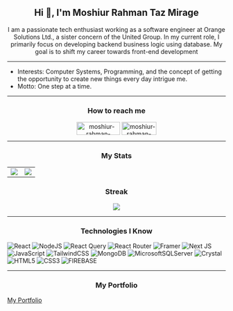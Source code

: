 <h2 align="center">Hi 👋, I'm Moshiur Rahman Taz Mirage</h2>
<p align="center">I am a passionate tech enthusiast working as a software engineer at Orange Solutions Ltd., a sister concern of the United Group. In my current role, I primarily focus on developing backend business logic using database. My goal is to shift my career towards front-end development</p>
<hr />

- Interests: Computer Systems, Programming, and the concept of getting the opportunity to create new things every day intrigue me.
- Motto: One step at a time.

<hr/>



<h3 align="center">How to reach me</h3>


<p align="center">
<a href="https://linkedin.com/in/moshiur-rahman-mirage-085059154" target="blank"><img align="center" src="https://img.shields.io/badge/LinkedIn-0077B5?style=for-the-badge&logo=linkedin&logoColor=white" alt="moshiur-rahman-mirage-085059154" height="30" width="100" /></a>
<a href="mailto:moshiur.mirage@gmail.com" target="blank"><img align="center" src="https://img.shields.io/badge/Gmail-D14836?style=for-the-badge&logo=gmail&logoColor=white" alt="moshiur-rahman-mirage" height="30" width="80" /></a>
</p> 

<hr/>

<h3 align="center">My Stats</h3>




<table>
  <tr>
    <td valign="top"><img src="https://github-readme-stats.vercel.app/api?username=moshiur-rahman-mirage&theme=default&show_icons=true&hide_border=true&count_private=true"/></td>
    <td valign="top"><img src="https://github-readme-stats.vercel.app/api/top-langs/?username=moshiur-rahman-mirage&theme=default&show_icons=true&hide_border=true&layout=compact"/></td>
  </tr>
</table>


<h3 align="center">Streak</h3>   

<p align="center">
   <img src="https://github-readme-streak-stats.herokuapp.com/?user=moshiur-rahman-mirage&theme=default&hide_border=false&layout=compact"/>
</p>


<hr/>

<h3 align="center">Technologies I Know</h3>

![React](https://img.shields.io/badge/react-%2320232a.svg?style=for-the-badge&logo=react&logoColor=%2361DAFB) ![NodeJS](https://img.shields.io/badge/node.js-6DA55F?style=for-the-badge&logo=node.js&logoColor=white)
![React Query](https://img.shields.io/badge/-React%20Query-FF4154?style=for-the-badge&logo=react%20query&logoColor=white) ![React Router](https://img.shields.io/badge/React_Router-CA4245?style=for-the-badge&logo=react-router&logoColor=white)
![Framer](https://img.shields.io/badge/Framer-black?style=for-the-badge&logo=framer&logoColor=blue)
 ![Next JS](https://img.shields.io/badge/Next-black?style=for-the-badge&logo=next.js&logoColor=white)
![JavaScript](https://img.shields.io/badge/javascript-%23323330.svg?style=for-the-badge&logo=javascript&logoColor=%23F7DF1E) ![TailwindCSS](https://img.shields.io/badge/tailwindcss-%2338B2AC.svg?style=for-the-badge&logo=tailwind-css&logoColor=white) ![MongoDB](https://img.shields.io/badge/MongoDB-%234ea94b.svg?style=for-the-badge&logo=mongodb&logoColor=white) ![MicrosoftSQLServer](https://img.shields.io/badge/Microsoft%20SQL%20Server-CC2927?style=for-the-badge&logo=microsoft%20sql%20server&logoColor=white) ![Crystal](https://img.shields.io/badge/crystal-%23000000.svg?style=for-the-badge&logo=crystal&logoColor=white) ![HTML5](https://img.shields.io/badge/html5-%23E34F26.svg?style=for-the-badge&logo=html5&logoColor=white) ![CSS3](https://img.shields.io/badge/css3-%231572B6.svg?style=for-the-badge&logo=css3&logoColor=white) ![FIREBASE](https://img.shields.io/badge/firebase-ffca28?style=for-the-badge&logo=firebase&logoColor=black) 

<hr/>
<h3 align="center">My Portfolio </h3>
<a align="center" href="https://portfolio-2b98e.web.app/"> My Portfolio </a>


<!--START_SECTION:activity-->